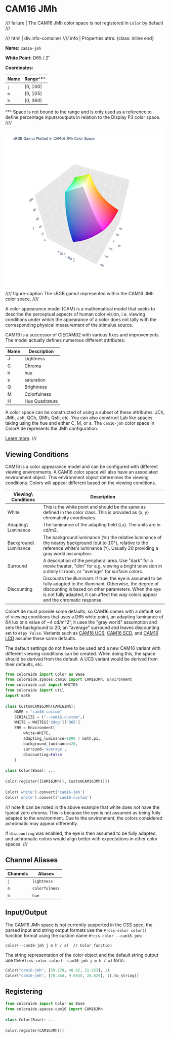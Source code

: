 # CAM16 JMh

/// failure | The CAM16 JMh color space is not registered in `Color` by default
///

/// html | div.info-container
//// info | Properties
    attrs: {class: inline end}

**Name:** `cam16-jmh`

**White Point:** D65 / 2˚

**Coordinates:**

Name | Range^\*^
---- | -----
`j`  | [0, 100]
`m`  | [0, 105]
`h`  | [0, 360)

^\*^ Space is not bound to the range and is only used as a reference to define percentage inputs/outputs in
relation to the Display P3 color space.
////

![CAM16 JMh](../images/cam16-jmh-3d.png)
//// figure-caption
The sRGB gamut represented within the CAM16 JMh color space.
////

A color appearance model (CAM) is a mathematical model that seeks to describe the perceptual aspects of human color
vision, i.e. viewing conditions under which the appearance of a color does not tally with the corresponding physical
measurement of the stimulus source.

CAM16 is a successor of CIECAM02 with various fixes and improvements. The model actually defines numerous different
attributes:

Name | Description
---- | -----------
J    | Lightness
C    | Chroma
h    | hue
s    | saturation
Q    | Brightness
M    | Colorfulness
H    | Hue Quadrature

A color space can be constructed of using a subset of these attributes: JCh, JMh, Jsh, QCh, QMh, Qsh, etc. You can also
construct Lab like spaces taking using the hue and either C, M, or s. The `cam16-jmh` color space in ColorAide
represents the JMh configuration.

[Learn more](https://www.researchgate.net/publication/318152296_Comprehensive_color_solutions_CAM16_CAT16_and_CAM16-UCS).
///

## Viewing Conditions

CAM16 is a color appearance model and can be configured with different viewing environments. A CAM16 color space will
also have an associated environment object. This environment object determines the viewing conditions. Colors will
appear different based on the viewing conditions.

Viewing\ Conditions    | Description
---------------------- | -----------
White                  | This is the white point and should be the same as defined in the color class. This is provided as (x, y) chromaticity coordinates.
Adapting\ Luminance    | The luminance of the adapting field (`La`). The units are in cd/m2.
Background\ Luminance  | The background luminance (`Yb`) the relative luminance of the nearby background (out to 10°), relative to the reference white's luminance (`Y`). Usually 20 providing a gray world assumption.
Surround               | A description of the peripheral area. Use "dark" for a movie theater, "dim" for e.g. viewing a bright television in a dimly lit room, or "average" for surface colors.
Discounting            | Discounts the illuminant. If true, the eye is assumed to be fully adapted to the illuminant. Otherwise, the degree of discounting is based on other parameters. When the eye is not fully adapted, it can affect the way colors appear and the chromatic response.

ColorAide must provide some defaults, so CAM16 comes with a default set of viewing conditions that uses a D65 white
point, an adapting luminance of 64 lux or a value of ~4 cd/m^2^, it uses the "gray world" assumption and sets the
background to 20, an "average" surround and leaves discounting set to `#!py False`. Variants such as
[CAM16 UCS](./cam16_ucs.md), [CAM16 SCD](./cam16_scd.md), and [CAM16 LCD](./cam16_lcd.md) assume these same defaults.

The default settings do not have to be used and a new CAM16 variant with different viewing conditions can be created.
When doing this, the space should be derived from the default. A UCS variant would be derived from their defaults, etc.

```py play
from coloraide import Color as Base
from coloraide.spaces.cam16 import CAM16JMh, Environment
from coloraide.cat import WHITES
from coloraide import util
import math

class CustomCAM16JMh(CAM16JMh):
    NAME = "cam16-custom"
    SERIALIZE = ("--cam16-custom",)
    WHITE = WHITES['2deg']['D65']
    ENV = Environment(
        white=WHITE,
        adapting_luminance=1000 / math.pi,
        background_luminance=20,
        surround='average',
        discounting=False
    )

class Color(Base): ...

Color.register([CAM16JMh(), CustomCAM16JMh()])

Color('white').convert('cam16-jmh')
Color('white').convert('cam16-custom')
```

/// note
It can be noted in the above example that white does not have the typical zero chroma. This is because the eye is not
assumed as being fully adapted to the environment. Due to the environment, the colors considered achromatic may appear
differently.

If `discounting` was enabled, the eye is then assumed to be fully adapted, and achromatic colors would align better with
expectations in other color spaces.
///

## Channel Aliases

Channels | Aliases
-------- | -------
`j`      | `lightness`
`m`      | `colorfulness`
`h`      | `hue`

## Input/Output

The CAM16 JMh space is not currently supported in the CSS spec, the parsed input and string output formats use
the `#!css-color color()` function format using the custom name `#!css-color --cam16-jmh`:

```css-color
color(--cam16-jmh j m h / a)  // Color function
```

The string representation of the color object and the default string output use the
`#!css-color color(--cam16-jmh j m h / a)` form.

```py play
Color("cam16-jmh", [59.178, 40.82, 21.153], 1)
Color("cam16-jmh", [78.364, 9.6945, 28.629], 1).to_string()
```

## Registering

```py
from coloraide import Color as Base
from coloraide.spaces.cam16 import CAM16JMh

class Color(Base): ...

Color.register(CAM16JMh())
```
